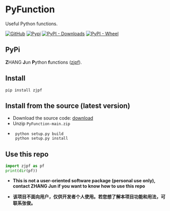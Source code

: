 # PyFunction
Useful Python functions.

[![GitHub](https://img.shields.io/github/license/jzhang-github/PyFunction)](https://github.com/jzhang-github/PyFunction/blob/main/LICENSE)
[![Pypi](https://img.shields.io/pypi/v/zjpf.svg)](https://pypi.org/project/zjpf/)
[![PyPI - Downloads](https://img.shields.io/pypi/dm/zjpf)](https://pypi.org/project/zjpf/)
[![PyPI - Wheel](https://img.shields.io/pypi/wheel/zjpf)](https://pypi.org/project/zjpf/)

## PyPi
**Z**HANG **J**un **P**ython **f**unctions ([zjpf](https://pypi.org/project/zjpf/)).

## Install
```console
pip install zjpf
```

## Install from the source (latest version)
- Download the source code: [download](https://github.com/jzhang-github/PyFunction/archive/refs/heads/main.zip)
- Unzip `PyFunction-main.zip`  
- ```console
   python setup.py build
   python setup.py install
   ```

## Use this repo
```python
import zjpf as pf
print(dir(pf))
```

- **This is not a user-oriented software package (personal use only), contact ZHANG Jun if you want to know how to use this repo**

- **该项目不面向用户，仅供开发者个人使用。若您想了解本项目功能和用法，可联系张俊。**

